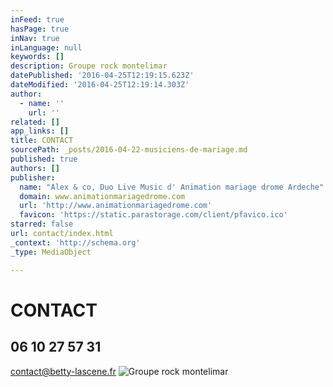 ```yaml
---
inFeed: true
hasPage: true
inNav: true
inLanguage: null
keywords: []
description: Groupe rock montelimar
datePublished: '2016-04-25T12:19:15.623Z'
dateModified: '2016-04-25T12:19:14.303Z'
author:
  - name: ''
    url: ''
related: []
app_links: []
title: CONTACT
sourcePath: _posts/2016-04-22-musiciens-de-mariage.md
published: true
authors: []
publisher:
  name: "Alex & co, Duo Live Music d' Animation mariage drome Ardeche"
  domain: www.animationmariagedrome.com
  url: 'http://www.animationmariagedrome.com'
  favicon: 'https://static.parastorage.com/client/pfavico.ico'
starred: false
url: contact/index.html
_context: 'http://schema.org'
_type: MediaObject

---
```

# CONTACT

## 06 10 27 57 31 

contact@betty-lascene.fr
![Groupe rock montelimar](https://the-grid-user-content.s3-us-west-2.amazonaws.com/86a19114-0723-45a0-a59f-3f9d97cd670f.jpg)
